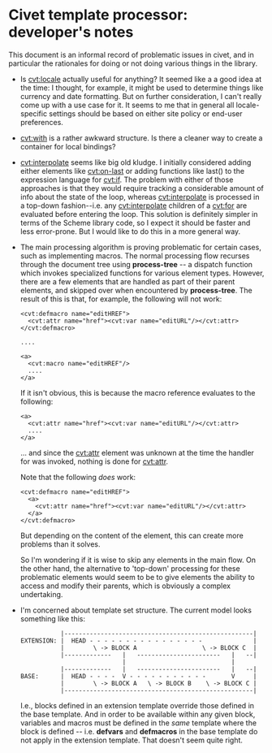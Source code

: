 Civet template processor: developer's notes
===========================================

This document is an informal record of problematic issues in 
civet, and in particular the rationales for doing or not doing
various things in the library.

- Is <cvt:locale> actually useful for anything? It seemed like a
  a good idea at the time: I thought, for example, it might be used
  to determine things like currency and date formatting. But on
  further consideration, I can't really come up with a use case for
  it. It seems to me that in general all locale-specific settings
  should be based on either site policy or end-user preferences.

- <cvt:with> is a rather awkward structure. Is there a cleaner
  way to create a container for local bindings?

- <cvt:interpolate> seems like big old kludge. I initially considered
  adding either elements like <cvt:on-last> or adding functions
  like last() to the expression language for <cvt:if>. The problem
  with either of those approaches is that they would require tracking
  a considerable amount of info about the state of the loop, whereas
  <cvt:interpolate> is processed in a top-down fashion--i.e. any
  <cvt:interpolate> children of a <cvt:for> are evaluated before 
  entering the loop. This solution is definitely simpler in terms
  of the Scheme library code, so I expect it should be faster and
  less error-prone. But I would like to do this in a more general
  way.

- The main processing algorithm is proving problematic for certain
  cases, such as implementing macros. The normal processing flow
  recurses through the document tree using **process-tree** -- a
  dispatch function which invokes specialized functions for various
  element types. However, there are a few elements that are handled
  as part of their parent elements, and skipped over when encountered
  by **process-tree**. The result of this is that, for example, the
  following will not work:

      <cvt:defmacro name="editHREF">
        <cvt:attr name="href"><cvt:var name="editURL"/></cvt:attr>
      </cvt:defmacro>
   
      ....

      <a>
        <cvt:macro name="editHREF"/>
        ....
      </a>

  If it isn't obvious, this is because the macro reference evaluates
  to the following:

      <a>
        <cvt:attr name="href"><cvt:var name="editURL"/></cvt:attr>
        ....
      </a>
  
  ... and since the <cvt:attr> element was unknown at the time the 
  handler for <a> was invoked, nothing is done for <cvt:attr>.

  Note that the following *does* work:

      <cvt:defmacro name="editHREF">
        <a>
          <cvt:attr name="href"><cvt:var name="editURL"/></cvt:attr>
        </a>
      </cvt:defmacro>
  
  But depending on the content of the <a> element, this can create
  more problems than it solves. 

  So I'm wondering if it is wise to skip any elements in the main flow. On
  the other hand, the alternative to 'top-down' processing for these
  problematic elements would seem to be to give elements the ability to
  access and modify their parents, which is obviously a complex undertaking.

- I'm concerned about template set structure. The current model looks
  something like this:

                 |----------------------------------------------------|
      EXTENSION: |  HEAD - - - - - - - - - - - - - - - -              |
                 |        \ -> BLOCK A                  \ -> BLOCK C  |
                 |-------------   |   -----------------------   |   --|
                                  |                             |
                 |-------------   |   -----------------------   |   --|
      BASE:      |  HEAD - - - -  V - - - - - - - - - - -       V     |
                 |        \ -> BLOCK A   \ -> BLOCK B    \ -> BLOCK C |
                 |----------------------------------------------------|

  I.e., blocks defined in an extension template override those defined in
  the base template. And in order to be available within any given block,
  variables and macros must be defined in the *same* template where the
  block is defined -- i.e. **defvars** and **defmacros** in the base
  template do not apply in the extension template. That doesn't seem quite
  right.
